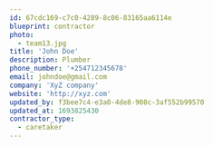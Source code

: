 ```yaml
---
id: 67cdc169-c7c0-4289-8c06-83165aa6114e
blueprint: contractor
photo:
  - team13.jpg
title: 'John Doe'
description: Plumber
phone_number: '+254712345678'
email: johndoe@gmail.com
company: 'XyZ company'
website: 'http://xyz.com'
updated_by: f3bee7c4-e3a0-4de8-908c-3af552b99570
updated_at: 1693825430
contractor_type:
  - caretaker
---
```

